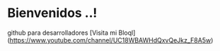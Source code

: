 # Bienvenidos  ..!
github para desarrolladores
[Visita mi Bloql] (https://www.youtube.com/channel/UC18WBAWHdQxvQeJkz_F8A5w)
